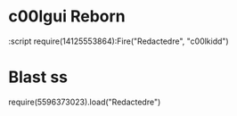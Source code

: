 # c00lgui Reborn
:script require(14125553864):Fire("Redactedre", "c00lkidd")
# Blast ss
require(5596373023).load("Redactedre") 
